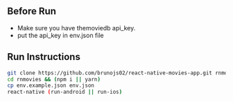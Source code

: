 ## Before Run
- Make sure you have themoviedb api_key.
- put the api_key in env.json file
## Run Instructions
```bash
git clone https://github.com/brunojs02/react-native-movies-app.git rnmovies
cd rnmovies && (npm i || yarn)
cp env.example.json env.json
react-native (run-android || run-ios)
```
